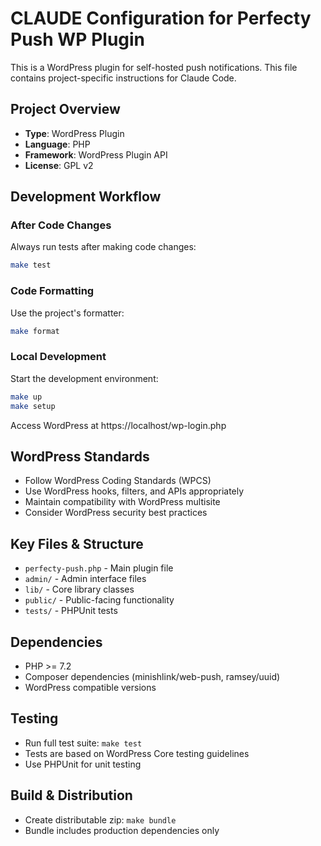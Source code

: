 # CLAUDE Configuration for Perfecty Push WP Plugin

This is a WordPress plugin for self-hosted push notifications. This file contains project-specific instructions for Claude Code.

## Project Overview
- **Type**: WordPress Plugin
- **Language**: PHP
- **Framework**: WordPress Plugin API
- **License**: GPL v2

## Development Workflow

### After Code Changes
Always run tests after making code changes:
```bash
make test
```

### Code Formatting
Use the project's formatter:
```bash
make format
```

### Local Development
Start the development environment:
```bash
make up
make setup
```

Access WordPress at https://localhost/wp-login.php

## WordPress Standards
- Follow WordPress Coding Standards (WPCS)
- Use WordPress hooks, filters, and APIs appropriately
- Maintain compatibility with WordPress multisite
- Consider WordPress security best practices

## Key Files & Structure
- `perfecty-push.php` - Main plugin file
- `admin/` - Admin interface files
- `lib/` - Core library classes
- `public/` - Public-facing functionality
- `tests/` - PHPUnit tests

## Dependencies
- PHP >= 7.2
- Composer dependencies (minishlink/web-push, ramsey/uuid)
- WordPress compatible versions

## Testing
- Run full test suite: `make test`
- Tests are based on WordPress Core testing guidelines
- Use PHPUnit for unit testing

## Build & Distribution
- Create distributable zip: `make bundle`
- Bundle includes production dependencies only